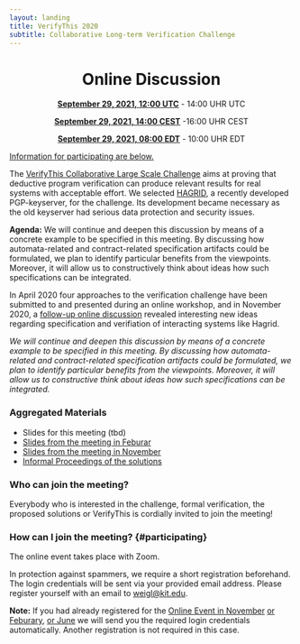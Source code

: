 ```yaml
--- 
layout: landing 
title: VerifyThis 2020 
subtitle: Collaborative Long-term Verification Challenge 
---
```


<center>

Online Discussion
=================


**[September 29, 2021, 12:00 UTC](https://www.timeanddate.com/worldclock/fixedtime.html?msg=VerifyThis&iso=20210519T12&p1=%3A&ah=2)** - 14:00 UHR UTC

**[September 29, 2021, 14:00 CEST](https://www.timeanddate.com/worldclock/fixedtime.html?msg=VerifyThis&iso=20210519T12&p1=%3A&ah=2)** -16:00 UHR CEST

**[September 29, 2021, 08:00 EDT](https://www.timeanddate.com/worldclock/fixedtime.html?msg=VerifyThis&iso=20210519T12&p1=%3A&ah=2)** - 10:00 UHR EDT

</center>

[Information for participating are below.](#participating)

The [VerifyThis Collaborative Large Scale Challenge](/) aims at proving
that deductive program verification can produce relevant results for
real systems with acceptable effort. We selected
[HAGRID](https://gitlab.com/hagrid-keyserver/hagrid), a recently
developed PGP-keyserver, for the challenge. Its development became
necessary as the old keyserver had serious data protection and security
issues.

**Agenda:** We will continue and deepen this discussion by means of a
concrete example to be specified in this meeting. By discussing how
automata-related and contract-related specification artifacts could be
formulated, we plan to identify particular benefits from the viewpoints.
Moreover, it will allow us to constructively think about ideas how such
specifications can be integrated.

In April 2020 four approaches to the verification challenge have been
submitted to and presented during an online workshop, and in November
2020, a [follow-up online discussion](online-event-nov/) revealed
interesting new ideas regarding specification and verifiation of
interacting systems like Hagrid.

*We will continue and deepen this discussion by means of a concrete
example to be specified in this meeting. By discussing how
automata-related and contract-related specification artifacts could be
formulated, we plan to identify particular benefits from the viewpoints.
Moreover, it will allow us to constructive think about ideas how such
specifications can be integrated.*

### Aggregated Materials

-   Slides for this meeting (tbd)
-   [Slides from the meeting in Feburar](/VerifyThisLTC-Feb2021.pdf)
-   [Slides from the meeting in November](/VerifyThisLTC-Nov2020.pdf)
-   [Informal Proceedings of the
    solutions](https://publikationen.bibliothek.kit.edu/1000119426)

### Who can join the meeting?

Everybody who is interested in the challenge, formal verification, the
proposed solutions or VerifyThis is cordially invited to join the
meeting!

### How can I join the meeting? {#participating}

The online event takes place with Zoom.

In protection against spammers, we require a short registration
beforehand. The login credentials will be sent via your provided email
address. Please register yourself with an email to
[weigl\@kit.edu](mailto:weigl@kit.edu?subject=VTLTC%20registration).

**Note:** If you had already registered for the [Online Event in
November](/online-event-nov/) [or Feburary](/online-event-feb/), [or
June](/online-event-june/) we will send you the required login
credentials automatically. Another registration is not required in this
case.

